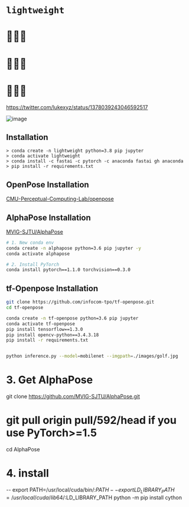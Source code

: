 # `lightweight`

# 💪😬💪
# 💪😙💪
# 💪🤪💪 

https://twitter.com/lukexyz/status/1378039243046592517

![image](https://user-images.githubusercontent.com/13252029/114288591-56985700-9a69-11eb-8509-988707672256.png)


## Installation

```
> conda create -n lightweight python=3.8 pip jupyter
> conda activate lightweight
> conda install -c fastai -c pytorch -c anaconda fastai gh anaconda
> pip install -r requirements.txt
```

## OpenPose Installation

[CMU-Perceptual-Computing-Lab/openpose](https://github.com/CMU-Perceptual-Computing-Lab/openpose/blob/master/doc/installation/0_index.md#operating-systems-requirements-and-dependencies)

## AlphaPose Installation
[MVIG-SJTU/AlphaPose](https://github.com/MVIG-SJTU/AlphaPose/blob/master/docs/INSTALL.md)
```sh
# 1. New conda env
conda create -n alphapose python=3.6 pip jupyter -y
conda activate alphapose

# 2. Install PyTorch
conda install pytorch==1.1.0 torchvision==0.3.0
```

## tf-Openpose Installation
```sh
git clone https://github.com/infocom-tpo/tf-openpose.git
cd tf-openpose

conda create -n tf-openpose python=3.6 pip jupyter
conda activate tf-openpose
pip install tensorflow==1.3.0
pip install opencv-python==3.4.3.18
pip install -r requirements.txt


python inference.py --model=mobilenet --imgpath=./images/golf.jpg
```

# 3. Get AlphaPose
git clone https://github.com/MVIG-SJTU/AlphaPose.git
# git pull origin pull/592/head if you use PyTorch>=1.5
cd AlphaPose

# 4. install
-- export PATH=/usr/local/cuda/bin/:$PATH
-- export LD_LIBRARY_PATH=/usr/local/cuda/lib64/:$LD_LIBRARY_PATH
python -m pip install cython
```
